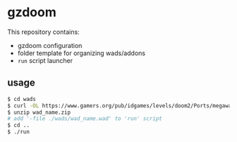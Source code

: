 # gzdoom

This repository contains:

- gzdoom configuration
- folder template for organizing wads/addons
- `run` script launcher

## usage

```bash
$ cd wads
$ curl -OL https://www.gamers.org/pub/idgames/levels/doom2/Ports/megawads/wad_name.zip
$ unzip wad_name.zip
# add '-file ./wads/wad_name.wad' to 'run' script
$ cd ..
$ ./run
```